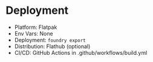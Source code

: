 # Deployment
- Platform: Flatpak
- Env Vars: None
- Deployment: `foundry export`
- Distribution: Flathub (optional)
- CI/CD: GitHub Actions in .github/workflows/build.yml
